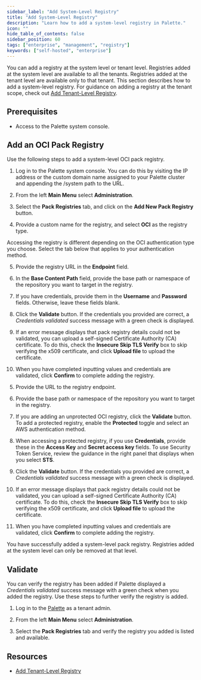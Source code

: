 ```yaml
---
sidebar_label: "Add System-Level Registry"
title: "Add System-Level Registry"
description: "Learn how to add a system-level registry in Palette."
icon: ""
hide_table_of_contents: false
sidebar_position: 60
tags: ["enterprise", "management", "registry"]
keywords: ["self-hosted", "enterprise"]
---
```


You can add a registry at the system level or tenant level. Registries added at the system level are available to all the tenants. Registries added at the tenant level are available only to that tenant. This section describes how to add a system-level registry. For guidance on adding a registry at the tenant scope, check out [Add Tenant-Level Registry](../../tenant-settings/add-registry.md). 

## Prerequisites

- Access to the Palette system console.

## Add an OCI Pack Registry

Use the following steps to add a system-level OCI pack registry.

1. Log in to the Palette system console. You can do this by visiting the IP address or the custom domain name assigned to your Palette cluster and appending the /system path to the URL. 

2. From the left **Main Menu** select **Administration**. 

3. Select the **Pack Registries** tab, and click on the **Add New Pack Registry** button.

4. Provide a custom name for the registry, and select **OCI** as the registry type. 

Accessing the registry is different depending on the OCI authentication type you choose. Select the tab below that applies to your authentication method.


<Tabs groupId="authentication">

<TabItem label="Basic" value="Basic">

5. Provide the registry URL in the **Endpoint** field.

6. In the **Base Content Path** field, provide the base path or namespace of the repository you want to target in the registry. 

7. If you have credentials, provide them in the **Username** and **Password** fields. Otherwise, leave these fields blank.

8. Click the **Validate** button. If the credentials you provided are correct, a *Credentials validated* success message with a green check is displayed. 

9. If an error message displays that pack registry details could not be validated, you can upload a self-signed Certificate Authority (CA) certificate. To do this, check the **Insecure Skip TLS Verify** box to skip verifying the x509 certificate, and click **Upload file** to upload the certificate.

10. When you have completed inputting values and credentials are validated, click **Confirm** to complete adding the registry.

</TabItem>

<TabItem label="ECR" value="ECR">

5. Provide the URL to the registry endpoint.

6. Provide the base path or namespace of the repository you want to target in the registry. 

7. If you are adding an unprotected OCI registry, click the **Validate** button. To add a protected registry, enable the **Protected** toggle and select an AWS authentication method. 

8. When accessing a protected registry, if you use **Credentials**, provide these in the **Access Key** and **Secret access key** fields. To use Security Token Service, review the guidance in the right panel that displays when you select **STS**.

9. Click the **Validate** button. If the credentials you provided are correct, a *Credentials validated* success message with a green check is displayed. 

10. If an error message displays that pack registry details could not be validated, you can upload a self-signed Certificate Authority (CA) certificate. To do this, check the **Insecure Skip TLS Verify** box to skip verifying the x509 certificate, and click **Upload file** to upload the certificate.

11. When you have completed inputting values and credentials are validated, click **Confirm** to complete adding the registry.

</TabItem>
</Tabs>

You have successfully added a system-level pack registry. Registries added at the system level can only be removed at that level.


## Validate

You can verify the registry has been added if Palette displayed a *Credentials validated* success message with a green check when you added the registry. Use these steps to further verify the registry is added.  

1. Log in to the [Palette](https://console.spectrocloud.com) as a tenant admin.

2. From the left **Main Menu** select **Administration**. 

3. Select the **Pack Registries** tab and verify the registry you added is listed and available.


## Resources

- [Add Tenant-Level Registry](../../tenant-settings/add-registry.md)